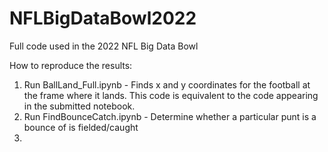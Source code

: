 # NFLBigDataBowl2022
Full code used in the 2022 NFL Big Data Bowl


How to reproduce the results:

1) Run BallLand_Full.ipynb - Finds x and y coordinates for the football at the frame where it lands.  This code is equivalent to the code appearing in the submitted notebook.
2) Run FindBounceCatch.ipynb - Determine whether a particular punt is a bounce of is fielded/caught
3) 
